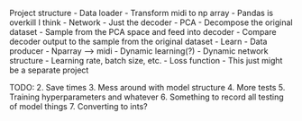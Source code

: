 Project structure
    - Data loader
        - Transform midi to np array
        - Pandas is overkill I think
    - Network
        - Just the decoder
    - PCA
        - Decompose the original dataset
        - Sample from the PCA space and feed into decoder
        - Compare decoder output to the sample from the original dataset
        - Learn
    - Data producer
        - Nparray --> midi
    - Dynamic learning(?)
        - Dynamic network structure
        - Learning rate, batch size, etc.
        - Loss function
        - This just might be a separate project

TODO:
2. Save times
3. Mess around with model structure
4. More tests
5. Training hyperparameters and whatever
6. Something to record all testing of model things
7. Converting to ints?
